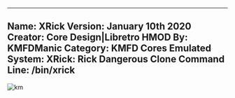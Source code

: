 -----------------------
Name: XRick
Version: January 10th 2020
Creator: Core Design|Libretro
HMOD By: KMFDManic
Category: KMFD Cores
Emulated System: XRick: Rick Dangerous Clone
Command Line: /bin/xrick
-----------------------
![km](https://i.imgur.com/W39JKfi.png)

